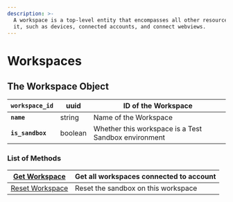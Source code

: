```yaml
---
description: >-
  A workspace is a top-level entity that encompasses all other resources below
  it, such as devices, connected accounts, and connect webviews.
---
```


# Workspaces

## The Workspace Object

| **`workspace_id`** | uuid    | ID of the Workspace                                  |
| ------------------ | ------- | ---------------------------------------------------- |
| **`name`**         | string  | Name of the Workspace                                |
| **`is_sandbox`**   | boolean | Whether this workspace is a Test Sandbox environment |

### List of Methods

| [Get Workspace](get-workspace.md)     | Get all workspaces connected to account |
| ------------------------------------- | --------------------------------------- |
| [Reset Workspace](reset-workspace.md) | Reset the sandbox on this workspace     |
